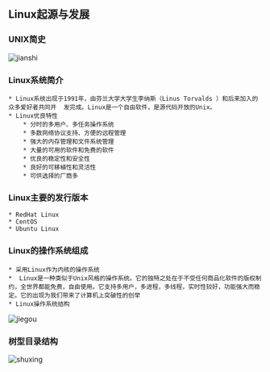 ## Linux起源与发展

### UNIX简史

![jianshi](https://upload*images.jianshu.io/upload_images/14466013*33f034ab50dbf6c0.png?imageMogr2/auto*orient/strip%7CimageView2/2/w/1240)

### Linux系统简介

	* Linux系统出现于1991年，由芬兰大学大学生李纳斯（Linus Torvalds ）和后来加入的众多爱好者共同开  发完成。Linux是一个自由软件，是源代码开放的Unix。
	* Linux优良特性
		* 分时的多用户、多任务操作系统
        * 多数网络协议支持、方便的远程管理
        * 强大的内存管理和文件系统管理
        * 大量的可用的软件和免费的软件
        * 优良的稳定性和安全性
        * 良好的可移植性和灵活性
        * 可供选择的厂商多         
### Linux主要的发行版本

	* RedHat Linux
	* CentOS
	* Ubuntu Linux
### Linux的操作系统组成

	* 采用Linux作为内核的操作系统
	*  Linux是一种类似于Unix风格的操作系统。它的独特之处在于不受任何商品化软件的版权制约，全世界都能免费，自由使用。它支持多用户，多进程，多线程，实时性较好，功能强大而稳定。它的出现为我们带来了计算机上突破性的创举
	* Linux操作系统结构
![jiegou](https://upload*images.jianshu.io/upload_images/14466013*0f19730de25c2d0c.png?imageMogr2/auto*orient/strip%7CimageView2/2/w/1240)

### 树型目录结构

![shuxing](https://upload*images.jianshu.io/upload_images/14466013*6f6e17b57b5ce608.png?imageMogr2/auto*orient/strip%7CimageView2/2/w/1240)